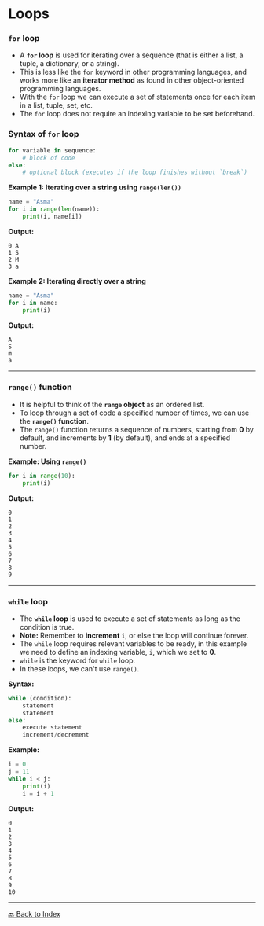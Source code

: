 # Loops

### `for` loop

- A **`for` loop** is used for iterating over a sequence (that is either a list, a tuple, a dictionary, or a string).
- This is less like the `for` keyword in other programming languages, and works more like an **iterator method** as found in other object-oriented programming languages.
- With the `for` loop we can execute a set of statements once for each item in a list, tuple, set, etc.
- The `for` loop does not require an indexing variable to be set beforehand.

### Syntax of `for` loop

```python
for variable in sequence:
    # block of code
else:
    # optional block (executes if the loop finishes without `break`)
```

**Example 1: Iterating over a string using `range(len())`**

```python
name = "Asma"
for i in range(len(name)):
    print(i, name[i])
````

**Output:**

```
0 A
1 S
2 M
3 a
```

**Example 2: Iterating directly over a string**

```python
name = "Asma"
for i in name:
    print(i)
```

**Output:**

```
A
S
m
a
```

---

### `range()` function

* It is helpful to think of the **`range` object** as an ordered list.
* To loop through a set of code a specified number of times, we can use the **`range()` function**.
* The `range()` function returns a sequence of numbers, starting from **0** by default, and increments by **1** (by default), and ends at a specified number.

**Example: Using `range()`**

```python
for i in range(10):
    print(i)
```

**Output:**

```
0
1
2
3
4
5
6
7
8
9
```

---

### `while` loop

* The **`while` loop** is used to execute a set of statements as long as the condition is true.
* **Note:** Remember to **increment** `i`, or else the loop will continue forever.
* The `while` loop requires relevant variables to be ready, in this example we need to define an indexing variable, `i`, which we set to **0**.
* `while` is the keyword for `while` loop.
* In these loops, we can't use `range()`.

**Syntax:**

```python
while (condition):
    statement
    statement
else:
    execute statement
    increment/decrement
```

**Example:**

```python
i = 0
j = 11
while i < j:
    print(i)
    i = i + 1
```

**Output:**

```
0
1
2
3
4
5
6
7
8
9
10
```


---
[🔙 Back to Index](README.md)
